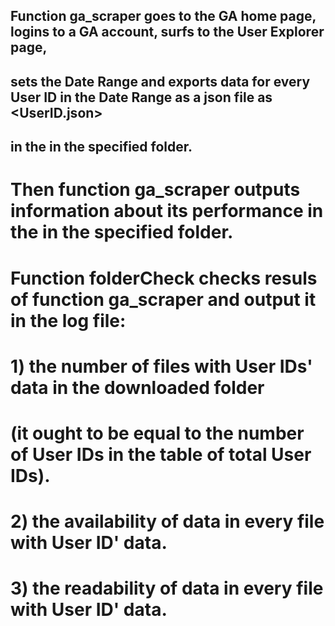 ## Function ga_scraper goes to the GA home page, logins to a GA account, surfs to the User Explorer page,
## sets the Date Range and exports data for every User ID in the Date Range as a json file as <UserID.json> 
## in the in the specified folder.
# Then function ga_scraper outputs information about its performance in the in the specified folder.
#
# Function folderCheck checks resuls of function ga_scraper and output it in the log file:
# 1) the number of files with User IDs' data in the downloaded folder 
# (it ought to be equal to the number of User IDs in the table of total User IDs).
# 2) the availability of data in every file with User ID' data.
# 3) the readability of data in every file with User ID' data.
